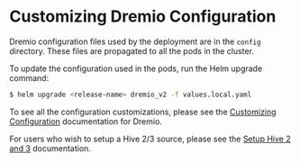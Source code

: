 # Customizing Dremio Configuration

Dremio configuration files used by the deployment are in the `config` directory. These files are propagated to all the pods in the cluster.

To update the configuration used in the pods, run the Helm upgrade command:

```bash
$ helm upgrade <release-name> dremio_v2 -f values.local.yaml
```

To see all the configuration customizations, please see the [Customizing Configuration](https://docs.dremio.com/deployment/README-config.html) documentation for Dremio.

For users who wish to setup a Hive 2/3 source, please see the [Setup Hive 2 and 3](Setup-Hive-2-and-3.md) documentation.
